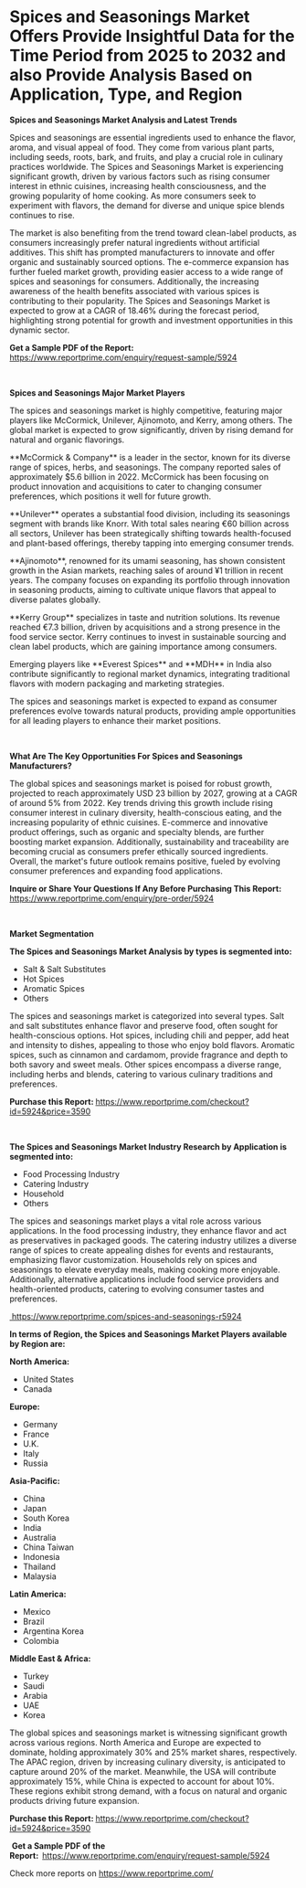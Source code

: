 <p><h1>Spices and Seasonings Market Offers Provide Insightful Data for the Time Period from 2025 to 2032 and also Provide Analysis Based on Application, Type, and Region</h1></p><p><strong>Spices and Seasonings Market Analysis and Latest Trends</strong></p>
<p><p>Spices and seasonings are essential ingredients used to enhance the flavor, aroma, and visual appeal of food. They come from various plant parts, including seeds, roots, bark, and fruits, and play a crucial role in culinary practices worldwide. The Spices and Seasonings Market is experiencing significant growth, driven by various factors such as rising consumer interest in ethnic cuisines, increasing health consciousness, and the growing popularity of home cooking. As more consumers seek to experiment with flavors, the demand for diverse and unique spice blends continues to rise.</p><p>The market is also benefiting from the trend toward clean-label products, as consumers increasingly prefer natural ingredients without artificial additives. This shift has prompted manufacturers to innovate and offer organic and sustainably sourced options. The e-commerce expansion has further fueled market growth, providing easier access to a wide range of spices and seasonings for consumers. Additionally, the increasing awareness of the health benefits associated with various spices is contributing to their popularity. The Spices and Seasonings Market is expected to grow at a CAGR of 18.46% during the forecast period, highlighting strong potential for growth and investment opportunities in this dynamic sector.</p></p>
<p><strong>Get a Sample PDF of the Report:&nbsp;</strong> <a href="https://www.reportprime.com/enquiry/request-sample/5924?utm_campaign=3135&utm_medium=2&utm_source=Github&utm_content=ia&utm_term=19032025&utm_id=spices-and-seasonings">https://www.reportprime.com/enquiry/request-sample/5924</a></p>
<p>&nbsp;</p>
<p><strong>Spices and Seasonings Major Market Players</strong></p>
<p><p>The spices and seasonings market is highly competitive, featuring major players like McCormick, Unilever, Ajinomoto, and Kerry, among others. The global market is expected to grow significantly, driven by rising demand for natural and organic flavorings.</p><p>**McCormick & Company** is a leader in the sector, known for its diverse range of spices, herbs, and seasonings. The company reported sales of approximately $5.6 billion in 2022. McCormick has been focusing on product innovation and acquisitions to cater to changing consumer preferences, which positions it well for future growth.</p><p>**Unilever** operates a substantial food division, including its seasonings segment with brands like Knorr. With total sales nearing €60 billion across all sectors, Unilever has been strategically shifting towards health-focused and plant-based offerings, thereby tapping into emerging consumer trends.</p><p>**Ajinomoto**, renowned for its umami seasoning, has shown consistent growth in the Asian markets, reaching sales of around ¥1 trillion in recent years. The company focuses on expanding its portfolio through innovation in seasoning products, aiming to cultivate unique flavors that appeal to diverse palates globally.</p><p>**Kerry Group** specializes in taste and nutrition solutions. Its revenue reached €7.3 billion, driven by acquisitions and a strong presence in the food service sector. Kerry continues to invest in sustainable sourcing and clean label products, which are gaining importance among consumers.</p><p>Emerging players like **Everest Spices** and **MDH** in India also contribute significantly to regional market dynamics, integrating traditional flavors with modern packaging and marketing strategies.</p><p>The spices and seasonings market is expected to expand as consumer preferences evolve towards natural products, providing ample opportunities for all leading players to enhance their market positions.</p></p>
<p>&nbsp;</p>
<p><strong>What Are The Key Opportunities For Spices and Seasonings Manufacturers?</strong></p>
<p><p>The global spices and seasonings market is poised for robust growth, projected to reach approximately USD 23 billion by 2027, growing at a CAGR of around 5% from 2022. Key trends driving this growth include rising consumer interest in culinary diversity, health-conscious eating, and the increasing popularity of ethnic cuisines. E-commerce and innovative product offerings, such as organic and specialty blends, are further boosting market expansion. Additionally, sustainability and traceability are becoming crucial as consumers prefer ethically sourced ingredients. Overall, the market's future outlook remains positive, fueled by evolving consumer preferences and expanding food applications.</p></p>
<p><strong>Inquire or Share Your Questions If Any Before Purchasing This Report:</strong> <a href="https://www.reportprime.com/enquiry/pre-order/5924?utm_campaign=3135&utm_medium=2&utm_source=Github&utm_content=ia&utm_term=19032025&utm_id=spices-and-seasonings">https://www.reportprime.com/enquiry/pre-order/5924</a></p>
<p>&nbsp;</p>
<p><strong>Market Segmentation</strong></p>
<p><strong>The Spices and Seasonings Market Analysis by types is segmented into:</strong></p>
<p><ul><li>Salt & Salt Substitutes</li><li>Hot Spices</li><li>Aromatic Spices</li><li>Others</li></ul></p>
<p><p>The spices and seasonings market is categorized into several types. Salt and salt substitutes enhance flavor and preserve food, often sought for health-conscious options. Hot spices, including chili and pepper, add heat and intensity to dishes, appealing to those who enjoy bold flavors. Aromatic spices, such as cinnamon and cardamom, provide fragrance and depth to both savory and sweet meals. Other spices encompass a diverse range, including herbs and blends, catering to various culinary traditions and preferences.</p></p>
<p><strong>Purchase this Report:&nbsp;</strong><a href="https://www.reportprime.com/checkout?id=5924&price=3590&utm_campaign=3135&utm_medium=2&utm_source=Github&utm_content=ia&utm_term=19032025&utm_id=spices-and-seasonings">https://www.reportprime.com/checkout?id=5924&price=3590</a></p>
<p>&nbsp;</p>
<p><strong>The Spices and Seasonings Market Industry Research by Application is segmented into:</strong></p>
<p><ul><li>Food Processing Industry</li><li>Catering Industry</li><li>Household</li><li>Others</li></ul></p>
<p><p>The spices and seasonings market plays a vital role across various applications. In the food processing industry, they enhance flavor and act as preservatives in packaged goods. The catering industry utilizes a diverse range of spices to create appealing dishes for events and restaurants, emphasizing flavor customization. Households rely on spices and seasonings to elevate everyday meals, making cooking more enjoyable. Additionally, alternative applications include food service providers and health-oriented products, catering to evolving consumer tastes and preferences.</p></p>
<p><a href="https://www.reportprime.com/spices-and-seasonings-r5924?utm_campaign=3135&utm_medium=2&utm_source=Github&utm_content=ia&utm_term=19032025&utm_id=spices-and-seasonings">&nbsp;https://www.reportprime.com/spices-and-seasonings-r5924</a></p>
<p><strong>In terms of Region, the Spices and Seasonings Market Players available by Region are:</strong></p>
<p>
    <p> <strong> North America: </strong>
        <ul>
            <li>United States</li>
            <li>Canada</li>
        </ul>
        </p> 
    <p> <strong> Europe: </strong>
        <ul>
            <li>Germany</li>
            <li>France</li>
            <li>U.K.</li>
            <li>Italy</li>
            <li>Russia</li>
        </ul>
        </p> 
    <p> <strong> Asia-Pacific: </strong>
        <ul>
            <li>China</li>
            <li>Japan</li>
            <li>South Korea</li>
            <li>India</li>
            <li>Australia</li>
            <li>China Taiwan</li>
            <li>Indonesia</li>
            <li>Thailand</li>
            <li>Malaysia</li>
        </ul>
        </p> 
    <p> <strong> Latin America: </strong>
        <ul>
            <li>Mexico</li>
            <li>Brazil</li>
            <li>Argentina Korea</li>
            <li>Colombia</li>
        </ul>
        </p> 
    <p> <strong> Middle East & Africa: </strong>
        <ul>
            <li>Turkey</li>
            <li>Saudi</li>
            <li>Arabia</li>
            <li>UAE</li>
            <li>Korea</li>
        </ul>
    </p>
    </p>
<p><p>The global spices and seasonings market is witnessing significant growth across various regions. North America and Europe are expected to dominate, holding approximately 30% and 25% market shares, respectively. The APAC region, driven by increasing culinary diversity, is anticipated to capture around 20% of the market. Meanwhile, the USA will contribute approximately 15%, while China is expected to account for about 10%. These regions exhibit strong demand, with a focus on natural and organic products driving future expansion.</p></p>
<p><strong>Purchase this Report: </strong><a href="https://www.reportprime.com/checkout?id=5924&price=3590&utm_campaign=3135&utm_medium=2&utm_source=Github&utm_content=ia&utm_term=19032025&utm_id=spices-and-seasonings">https://www.reportprime.com/checkout?id=5924&price=3590</a></p>
<p>&nbsp;<strong>Get a Sample PDF of the Report:&nbsp;&nbsp;</strong><a href="https://www.reportprime.com/enquiry/request-sample/5924?utm_campaign=3135&utm_medium=2&utm_source=Github&utm_content=ia&utm_term=19032025&utm_id=spices-and-seasonings">https://www.reportprime.com/enquiry/request-sample/5924</a></p>
<p><strong></strong></p>
<p>Check more reports on <a href="https://www.reportprime.com/?utm_campaign=3135&utm_medium=2&utm_source=Github&utm_content=ia&utm_term=19032025&utm_id=spices-and-seasonings">https://www.reportprime.com/</a></p>
